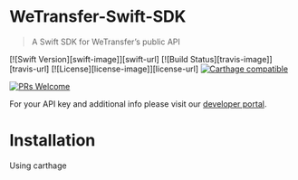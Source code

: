 # WeTransfer-Swift-SDK
>A Swift SDK for WeTransfer’s public API

[![Swift Version][swift-image]][swift-url]
[![Build Status][travis-image]][travis-url]
[![License][license-image]][license-url]
[![Carthage compatible](https://img.shields.io/badge/Carthage-compatible-4BC51D.svg?style=flat)](https://github.com/Carthage/Carthage)
<!-- [![CocoaPods Compatible](https://img.shields.io/cocoapods/v/EZSwiftExtensions.svg)](https://img.shields.io/cocoapods/v/LFAlertController.svg)   -->
<!-- [![Platform](https://img.shields.io/cocoapods/p/LFAlertController.svg?style=flat)](http://cocoapods.org/pods/LFAlertController) -->
[![PRs Welcome](https://img.shields.io/badge/PRs-welcome-brightgreen.svg?style=flat-square)](http://makeapullrequest.com)

For your API key and additional info please visit our [developer portal](https://developers.wetransfer.com).

# Installation
Using carthage

